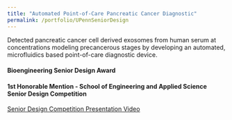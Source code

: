 ```yaml
---
title: "Automated Point-of-Care Pancreatic Cancer Diagnostic"
permalink: /portfolio/UPennSeniorDesign
---
```


Detected pancreatic cancer cell derived exosomes from human serum at concentrations modeling precancerous stages by developing an automated, microfluidics based point-of-care diagnostic device.          

#### Bioengineering Senior Design Award
#### 1st Honorable Mention - School of Engineering and Applied Science Senior Design Competition
[Senior Design Competition Presentation Video](https://www.youtube.com/watch?v=NbAuyVjuLLE&t=1s)


